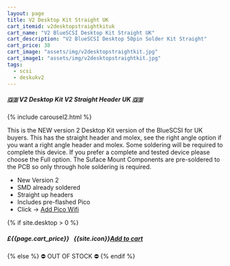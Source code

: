 ```yaml
---
layout: page
title: V2 Desktop Kit Straight UK
cart_itemid: v2desktopstraightkituk
cart_name: "V2 BlueSCSI Desktop Kit Straight UK"
cart_description: "V2 BlueSCSI Desktop 50pin Solder Kit Straight"
cart_price: 38
cart_image: "assets/img/v2desktopstraightkit.jpg"
cart_image1: "assets/img/v2desktopstraightkit.jpg"
tags: 
  - scsi
  - deskukv2
---
```


##### 🇬🇧 V2 Desktop Kit V2 Straight Header UK 🇬🇧

{% include carousel2.html %}

This is the NEW version 2 Desktop Kit version of the BlueSCSI for UK buyers. This has the straight header and molex, see the right angle option if you want a right angle header and molex. Some soldering will be required to complete this device. If you prefer a complete and tested device please choose the Full option. The Suface Mount Components are pre-soldered to the PCB so only through hole soldering is required.

* New Version 2
* SMD already soldered
* Straight up headers
* Includes pre-flashed Pico
* Click &#8594; [Add Pico Wifi](/picowifi)

{% if site.desktop > 0 %}
##### £{{page.cart_price}} &nbsp; {{site.icon}}[Add to cart](/cart#{{page.cart_itemid}})
{% else %}
&#9940; OUT OF STOCK &#9940;
{% endif %}